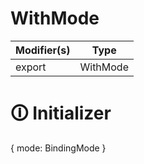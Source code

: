 # WithMode

| Modifier(s)                            | Type                     |
|----------------------------------------|--------------------------|
| export | WithMode |

# &#128712; Initializer

{ mode: BindingMode }